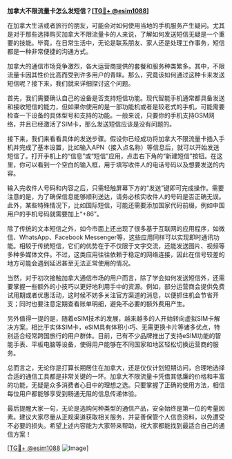 **加拿大不限流量卡怎么发短信？[[TG💪+ @esim1088](https://t.me/s/esim1088)]**

在加拿大生活或者旅行的朋友，可能会对如何使用当地的手机服务产生疑问。尤其是对于那些选择购买加拿大不限流量卡的人来说，了解如何发送短信无疑是一个重要的技能。毕竟，在日常生活中，无论是联系朋友、家人还是处理工作事务，短信都是一种非常便捷的沟通方式。

加拿大的通信市场竞争激烈，各大运营商提供的套餐和服务种类繁多。其中，不限流量卡因其性价比高而受到许多用户的青睐。那么，究竟该如何通过这种卡来发送短信呢？接下来，我们就来详细探讨这个问题。

首先，我们需要确认自己的设备是否支持短信功能。现代智能手机通常都具备发送和接收短信的能力，但如果你使用的是一部功能机或者是较老式的手机，可能需要检查一下设备的具体型号和支持的功能。一般来说，只要你的手机支持GSM网络，并且已经激活了SIM卡，那么发送短信应该是没有问题的。

接下来，我们来看看具体的发送步骤。假设你已经成功将加拿大不限流量卡插入手机并完成了基本设置，比如输入APN（接入点名称）等信息后，就可以开始发送短信了。打开手机上的“信息”或“短信”应用，点击右下角的“新建短信”按钮。在这里，你可以看到一个空白的输入框，用于填写收件人的电话号码以及想要发送的内容。

输入完收件人号码和内容之后，只需轻触屏幕下方的“发送”键即可完成操作。需要注意的是，为了确保信息能够顺利送达，请务必核实收件人的号码是否正确无误。此外，某些特殊情况下，比如国际短信，可能还需要添加国家代码前缀，例如中国用户的手机号码就需要加上“+86”。

除了传统的文本短信之外，如今市面上还出现了很多基于互联网的应用程序，如微信、WhatsApp、Facebook Messenger等，这些应用同样可以实现即时通讯功能。相较于传统短信，它们的优势在于不仅限于文字交流，还能发送图片、视频等多种多媒体文件。不过，这类应用往往依赖于稳定的网络连接，因此在信号较差的地方可能会遇到延迟甚至无法正常使用的情况。

当然，对于初次接触加拿大通信市场的用户而言，除了学会如何发送短信外，还需要掌握一些额外的小技巧以更好地利用手中的资源。例如，部分运营商会提供免费试用期或者优惠活动，这时候不妨多关注官方渠道的消息，以便抓住机会节省开支；同时也要注意定期查看账单明细，避免不必要的额外费用产生。

另外值得一提的是，随着eSIM技术的发展，越来越多的人开始转向虚拟SIM卡解决方案。相比于实体SIM卡，eSIM具有体积小巧、无需更换卡片等诸多优点，特别适合经常跨国旅行的用户群体。目前，已有不少品牌推出了支持eSIM功能的智能手表、平板电脑等设备，使得用户能够在不同国家和地区轻松切换运营商的服务。

总而言之，无论你是打算长期居住在加拿大，还是仅仅计划短期访问，合理地选择合适的通信工具都是非常关键的一环。加拿大不限流量卡凭借其低廉的价格和丰富的功能，无疑是众多消费者心目中的理想之选。只要掌握了正确的使用方法，相信每位用户都能够享受到畅通无阻的信息传递体验。

最后提醒大家一句，无论是选购何种类型的通信产品，安全始终是第一位的考量因素。建议大家尽量从正规渠道获取相关服务，并妥善保管个人信息资料，以免遭受不必要的损失。希望上述内容能为大家带来帮助，祝大家都能找到最适合自己的通信方案！

[[TG💪+ @esim1088](https://t.me/s/esim1088) ![Image](https://i.postimg.cc/4NQfJmqS/Snipaste-2025-05-13-00-14-12.png)]